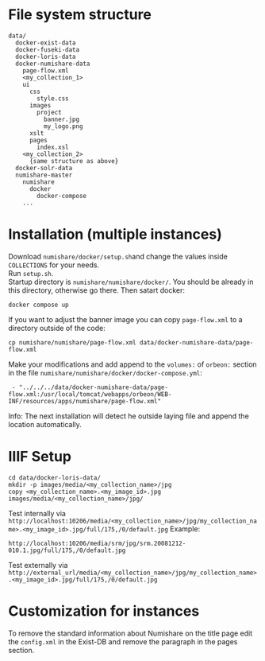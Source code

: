 # File system structure

    data/
      docker-exist-data
      docker-fuseki-data
      docker-loris-data
      docker-numishare-data
        page-flow.xml
        <my_collection_1>
        ui
          css
            style.css
          images
            project
              banner.jpg
              my_logo.png
          xslt
          pages
            index.xsl
        <my_collection_2>
          {same structure as above}
      docker-solr-data
      numishare-master
        numishare
          docker
            docker-compose
        ...

# Installation (multiple instances)

Download `numishare/docker/setup.sh`and change the values inside `COLLECTIONS` for your needs.  
Run `setup.sh`.  
Startup directory is `numishare/numishare/docker/`. You should be already in this directory, otherwise go there. Then satart docker:
    
    docker compose up
    
If you want to adjust the banner image you can copy `page-flow.xml` to a directory outside of the code:

    cp numishare/numishare/page-flow.xml data/docker-numishare-data/page-flow.xml
    
Make your modifications and add append to the `volumes:` of `orbeon:` section in the file `numishare/numishare/docker/docker-compose.yml`:

     - "../../../data/docker-numishare-data/page-flow.xml:/usr/local/tomcat/webapps/orbeon/WEB-INF/resources/apps/numishare/page-flow.xml"
     
Info: The next installation will detect he outside laying file and append the location automatically.


# IIIF Setup

    cd data/docker-loris-data/
    mkdir -p images/media/<my_collection_name>/jpg
    copy <my_collection_name>.<my_image_id>.jpg images/media/<my_collection_name>/jpg/

Test internally via `http://localhost:10206/media/<my_collection_name>/jpg/my_collection_name>.<my_image_id>.jpg/full/175,/0/default.jpg`
Example:

    http://localhost:10206/media/srm/jpg/srm.20081212-010.1.jpg/full/175,/0/default.jpg

Test externally via `http://external_url/media/<my_collection_name>/jpg/my_collection_name>.<my_image_id>.jpg/full/175,/0/default.jpg`

# Customization for instances

To remove the standard information about Numishare on the title page edit the `config.xml` in the Exist-DB and remove the paragraph in the pages section. 
